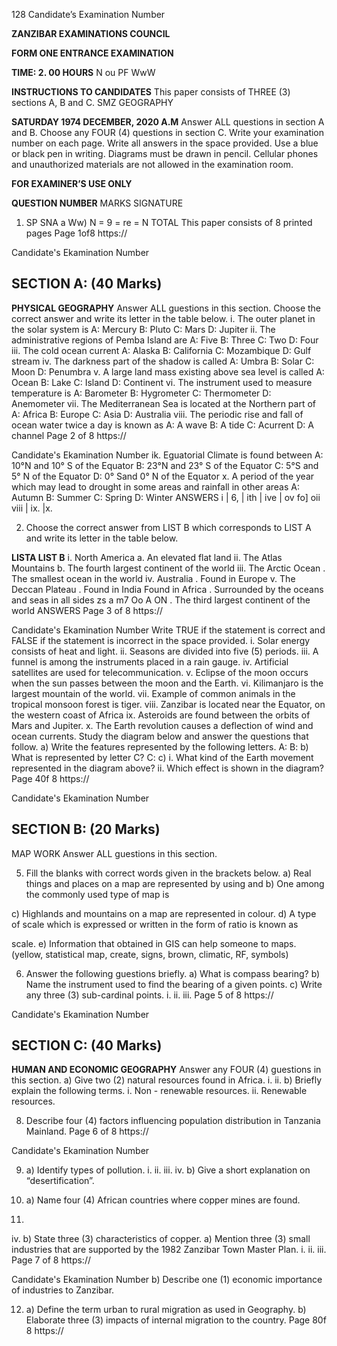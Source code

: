 128
Candidate’s Examination Number

**ZANZIBAR EXAMINATIONS COUNCIL**

**FORM ONE ENTRANCE EXAMINATION**

**TIME: 2. 00 HOURS**
N
ou PF WwW

**INSTRUCTIONS TO CANDIDATES**
This paper consists of THREE (3) sections A, B and C.
SMZ
GEOGRAPHY

**SATURDAY 1974 DECEMBER, 2020 A.M**
Answer ALL questions in section A and B. Choose any FOUR (4) questions in section C.
Write your examination number on each page.
Write all answers in the space provided.
Use a blue or black pen in writing. Diagrams must be drawn in pencil.
Cellular phones and unauthorized materials are not allowed in the examination room.

**FOR EXAMINER’S USE ONLY**

**QUESTION NUMBER**
MARKS
SIGNATURE

1. SP SNA a Ww) N
=
9
=
re
=
N
TOTAL
This paper consists of 8 printed pages
Page 1of8
https://

Candidate's Ekamination Number

## SECTION A: (40 Marks)

**PHYSICAL GEOGRAPHY**
Answer ALL guestions in this section.
Choose the correct answer and write its letter in the table below.
i. The outer planet in the solar system is
A: Mercury B: Pluto
C: Mars D: Jupiter ii. The administrative regions of Pemba Island are
A: Five B: Three
C: Two D: Four iii. The cold ocean current
A: Alaska B: California
C: Mozambique D: Gulf stream iv. The darkness part of the shadow is called
A: Umbra B: Solar
C: Moon D: Penumbra v. A large land mass existing above sea level is called
A: Ocean B: Lake
C: Island D: Continent vi. The instrument used to measure temperature is
A: Barometer B: Hygrometer
C: Thermometer D: Anemometer vii. The Mediterranean Sea is located at the Northern part of
A: Africa B: Europe
C: Asia D: Australia viii. The periodic rise and fall of ocean water twice a day is known as
A: A wave B: A tide
C: Acurrent D: A channel
Page 2 of 8
https://

Candidate's Ekamination Number ik. Eguatorial Climate is found between
A: 10°N and 10° S of the Equator
B: 23°N and 23° S of the Equator
C: 5°S and 5° N of the Equator
D: 0° Sand 0° N of the Equator x. A period of the year which may lead to drought in some areas and rainfall in other areas
A: Autumn B: Summer
C: Spring D: Winter
ANSWERS
i | 6, | ith | ive | ov fo] oii viii | ix. |x.

2. Choose the correct answer from LIST B which corresponds to LIST A and write its letter in the table below.

**LISTA LIST B**
i. North America a. An elevated flat land ii. The Atlas Mountains b. The fourth largest continent of the world iii. The Arctic Ocean . The smallest ocean in the world iv. Australia . Found in Europe v. The Deccan Plateau . Found in India
Found in Africa
. Surrounded by the oceans and seas in all sides zs a m7 Oo A ON
. The third largest continent of the world
ANSWERS
Page 3 of 8
https://

Candidate's Ekamination Number
Write TRUE if the statement is correct and FALSE if the statement is incorrect in the space provided.
i. Solar energy consists of heat and light.
ii. Seasons are divided into five (5) periods.
iii. A funnel is among the instruments placed in a rain gauge.
iv. Artificial satellites are used for telecommunication.
v. Eclipse of the moon occurs when the sun passes between the moon and the Earth.
vi. Kilimanjaro is the largest mountain of the world.
vii. Example of common animals in the tropical monsoon forest is tiger.
viii. Zanzibar is located near the Equator, on the western coast of Africa ix. Asteroids are found between the orbits of Mars and Jupiter.
x. The Earth revolution causes a deflection of wind and ocean currents.
Study the diagram below and answer the questions that follow.
a) Write the features represented by the following letters.
A: B:
b) What is represented by letter C?
C:
c) i. What kind of the Earth movement represented in the diagram above?
ii. Which effect is shown in the diagram?
Page 40f 8
https://

Candidate's Ekamination Number

## SECTION B: (20 Marks)
MAP WORK
Answer ALL guestions in this section.

5. Fill the blanks with correct words given in the brackets below.
a) Real things and places on a map are represented by using and b) One among the commonly used type of map is
>
c) Highlands and mountains on a map are represented in colour.
d) A type of scale which is expressed or written in the form of ratio is known as
>
scale.
e) Information that obtained in GIS can help someone to maps.
(yellow, statistical map, create, signs, brown, climatic, RF, symbols)

6. Answer the following guestions briefly.
a) What is compass bearing?
b) Name the instrument used to find the bearing of a given points.
c) Write any three (3) sub-cardinal points.
i.
ii.
iii.
Page 5 of 8
https://

Candidate's Ekamination Number

## SECTION C: (40 Marks)

**HUMAN AND ECONOMIC GEOGRAPHY**
Answer any FOUR (4) guestions in this section.
a) Give two (2) natural resources found in Africa.
i.
ii.
b) Briefly explain the following terms.
i. Non - renewable resources.
ii. Renewable resources.

8. Describe four (4) factors influencing population distribution in Tanzania Mainland.
Page 6 of 8
https://

Candidate's Ekamination Number

9. a) Identify types of pollution.
i.
ii.
iii.
iv.
b) Give a short explanation on “desertification”.

10. a) Name four (4) African countries where copper mines are found.

11. 
iv.
b) State three (3) characteristics of copper.
a) Mention three (3) small industries that are supported by the 1982 Zanzibar
Town Master Plan.
i.
ii.
iii.
Page 7 of 8
https://

Candidate's Ekamination Number b) Describe one (1) economic importance of industries to Zanzibar.

12. a) Define the term urban to rural migration as used in Geography.
b) Elaborate three (3) impacts of internal migration to the country.
Page 80f 8
https://